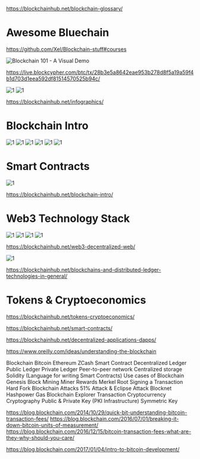 https://blockchainhub.net/blockchain-glossary/

# Awesome Bluechain
https://github.com/Xel/Blockchain-stuff#courses

![Blockchain 101 - A Visual Demo](https://www.youtube.com/watch?v=_160oMzblY8)

https://live.blockcypher.com/btc/tx/28b3e5a8642eae953b278d8f5a19a59f4b1d703d1eea592df81514570525b94c/

![1](https://blockgeeks.com/wp-content/uploads/2017/05/infographics2-02-1024x488.png)
![1](https://blockgeeks.com/wp-content/uploads/2017/06/infographics-02New.png)


https://blockchainhub.net/infographics/

# Blockchain Intro
![1](https://blockchainhub.net/wp-content/uploads/2017/05/centralized-distributed-decentralized-768x432.jpg)
![1](https://blockchainhub.net/wp-content/uploads/2017/05/BC-2.png)
![1](https://blockchainhub.net/wp-content/uploads/2017/05/BC-5.png)
![1](https://blockchainhub.net/wp-content/uploads/2017/05/BC-3.png)
![1](https://blockchainhub.net/wp-content/uploads/2017/05/BC-1.png)
![1](https://blockchainhub.net/wp-content/uploads/2017/05/BC-4.png)


# Smart Contracts
![1](https://blockchainhub.net/wp-content/uploads/2017/05/BlockchainTechnologyStack.jpg)


https://blockchainhub.net/blockchain-intro/




# Web3 Technology Stack
![1](https://blockchainhub.net/wp-content/uploads/2017/05/web3-technology-stack-768x480.png)
![1](https://blockchainhub.net/wp-content/uploads/2017/05/web3stack-768x355.jpg)
![1](https://blockchainhub.net/wp-content/uploads/2016/07/weaving-the-ilp-fabric-into-bigchain-db-6-638.jpg)
![1](https://blockchainhub.net/wp-content/uploads/2016/07/Ur0e8-768x432.png)


https://blockchainhub.net/web3-decentralized-web/

![1](https://blockchainhub.net/wp-content/uploads/2016/07/Types-of-Blockchains-1.jpg)

https://blockchainhub.net/blockchains-and-distributed-ledger-technologies-in-general/


# Tokens & Cryptoeconomics
https://blockchainhub.net/tokens-cryptoeconomics/


https://blockchainhub.net/smart-contracts/


https://blockchainhub.net/decentralized-applications-dapps/



https://www.oreilly.com/ideas/understanding-the-blockchain


Blockchain
Bitcoin
Ethereum
ZCash
Smart Contract
Decentralized Ledger
Public Ledger
Private Ledger
Peer-to-peer network
Centralized storage
Solidity (Language for writing Smart Contracts)
Use cases of Blockchain
Genesis Block
Mining
Miner
Rewards
Merkel Root
Signing a Transaction
Hard Fork
Blockchain Attacks
51% Attack & Eclipse Attack
Blocknet
Hashpower
Gas
Blockchain Explorer
Transaction
Cryptocurrency
Cryptography
Public & Private Key (PKI Infrastructure)
Symmetric Key

https://blog.blockchain.com/2014/10/29/quick-bit-understanding-bitcoin-transaction-fees/
https://blog.blockchain.com/2016/07/01/breaking-it-down-bitcoin-units-of-measurement/
https://blog.blockchain.com/2016/12/15/bitcoin-transaction-fees-what-are-they-why-should-you-care/

https://blog.blockchain.com/2017/01/04/intro-to-bitcoin-development/
